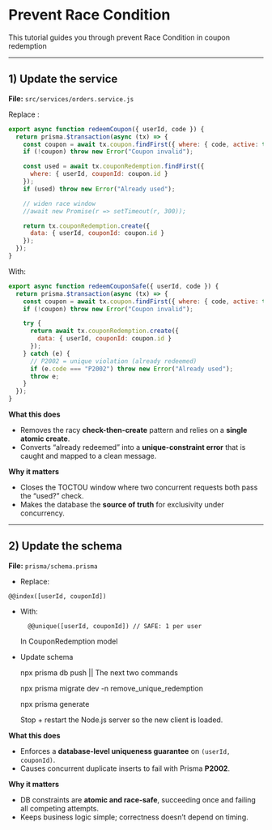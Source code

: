 # Prevent Race Condition 

This tutorial guides you through prevent Race Condition in coupon redemption

---

## 1) Update the service 


**File:** `src/services/orders.service.js`

Replace :

```js
export async function redeemCoupon({ userId, code }) {
  return prisma.$transaction(async (tx) => {
    const coupon = await tx.coupon.findFirst({ where: { code, active: true } });
    if (!coupon) throw new Error("Coupon invalid");

    const used = await tx.couponRedemption.findFirst({
      where: { userId, couponId: coupon.id }
    });
    if (used) throw new Error("Already used");

    // widen race window
    //await new Promise(r => setTimeout(r, 300));

    return tx.couponRedemption.create({
      data: { userId, couponId: coupon.id }
    });
  });
}

````
With:

```js
export async function redeemCouponSafe({ userId, code }) {
  return prisma.$transaction(async (tx) => {
    const coupon = await tx.coupon.findFirst({ where: { code, active: true } });
    if (!coupon) throw new Error("Coupon invalid");

    try {
      return await tx.couponRedemption.create({
        data: { userId, couponId: coupon.id }
      });
    } catch (e) {
      // P2002 = unique violation (already redeemed)
      if (e.code === "P2002") throw new Error("Already used");
      throw e;
    }
  });
}

````

**What this does**

* Removes the racy **check-then-create** pattern and relies on a **single atomic create**.
* Converts “already redeemed” into a **unique-constraint error** that is caught and mapped to a clean message.

**Why it matters**

* Closes the TOCTOU window where two concurrent requests both pass the “used?” check.
* Makes the database the **source of truth** for exclusivity under concurrency.

---

## 2) Update the schema

**File:** `prisma/schema.prisma`


* Replace:
```plsql
@@index([userId, couponId])
```

* With:
  ```plsql
    @@unique([userId, couponId]) // SAFE: 1 per user
  ```
  In CouponRedemption model

* Update schema

  npx prisma db push || The next two commands  
  
  npx prisma migrate dev -n remove_unique_redemption
  
  npx prisma generate

  Stop + restart the Node.js server so the new client is loaded.




**What this does**

* Enforces a **database-level uniqueness guarantee** on `(userId, couponId)`.
* Causes concurrent duplicate inserts to fail with Prisma **P2002**.

**Why it matters**

* DB constraints are **atomic and race-safe**, succeeding once and failing all competing attempts.
* Keeps business logic simple; correctness doesn’t depend on timing.






